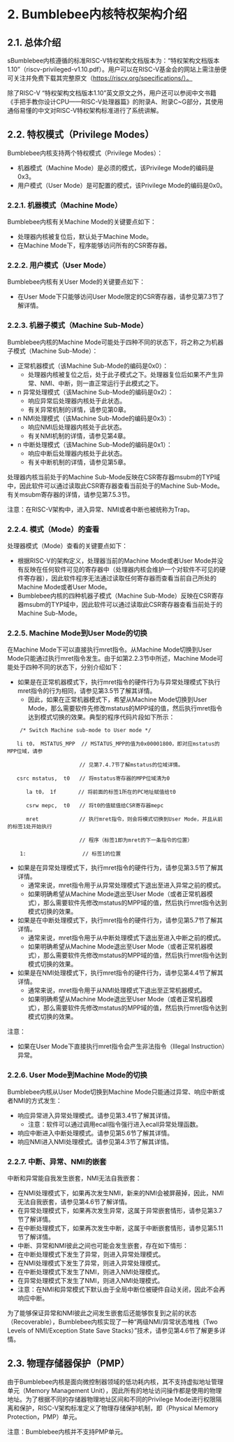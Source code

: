 # **2. Bumblebee内核特权架构介绍**<div id="2"></div>

 

## **2.1. 总体介绍**<div id="2-1"></div>

sBumblebee内核遵循的标准RISC-V特权架构文档版本为：“特权架构文档版本1.10”（riscv-privileged-v1.10.pdf）。用户可以在RISC-V基金会的网站上需注册便可关注并免费下载其完整原文（https://riscv.org/specifications/）。

除了RISC-V “特权架构文档版本1.10”英文原文之外，用户还可以参阅中文书籍《手把手教你设计CPU——RISC-V处理器篇》的附录A、附录C~G部分，其使用通俗易懂的中文对RISC-V特权架构标准进行了系统讲解。



## **2.2. 特权模式（Privilege Modes）**<div id="2-2"></div>

Bumblebee内核支持两个特权模式（Privilege Modes）：

- 机器模式（Machine Mode）是必须的模式，该Privilege Mode的编码是0x3。
- 用户模式（User Mode）是可配置的模式，该Privilege Mode的编码是0x0。



### **2.2.1. 机器模式（Machine Mode）**<div id="2-2-1"></div>

Bumblebee内核有关Machine Mode的关键要点如下：

- 处理器内核被复位后，默认处于Machine Mode。
- 在Machine Mode下，程序能够访问所有的CSR寄存器。



### **2.2.2. 用户模式（User Mode）**<div id="2-2-2"></div>

Bumblebee内核有关User Mode的关键要点如下：

- 在User Mode下只能够访问User Mode限定的CSR寄存器，请参见第7.3节了解详情。



### **2.2.3. 机器子模式（Machine Sub-Mode）**<div id="2-2-3"></div>

Bumblebee内核的Machine Mode可能处于四种不同的状态下，将之称之为机器子模式（Machine Sub-Mode）：

- 正常机器模式（该Machine Sub-Mode的编码是0x0）：
  - 处理器内核被复位之后，处于此子模式之下。处理器复位后如果不产生异常、NMI、中断，则一直正常运行于此模式之下。
- n 异常处理模式（该Machine Sub-Mode的编码是0x2）：
  - 响应异常后处理器内核处于此状态。
  - 有关异常机制的详情，请参见第0章。
- n NMI处理模式（该Machine Sub-Mode的编码是0x3）：
  - 响应NMI后处理器内核处于此状态。
  - 有关NMI机制的详情，请参见第4章。
- n 中断处理模式（该Machine Sub-Mode的编码是0x1）：
  - 响应中断后处理器内核处于此状态。
  - 有关中断机制的详情，请参见第5章。

处理器内核当前处于的Machine Sub-Mode反映在CSR寄存器msubm的TYP域中，因此软件可以通过读取此CSR寄存器查看当前处于的Machine Sub-Mode。有关msubm寄存器的详情，请参见第7.5.3节。

注意：在RISC-V架构中，进入异常、NMI或者中断也被统称为Trap。



### **2.2.4. 模式（Mode）的查看**<div id="2-2-4"></div>

处理器模式（Mode）查看的关键要点如下：

- 根据RISC-V的架构定义，处理器当前的Machine Mode或者User Mode并没有反映在任何软件可见的寄存器中（处理器内核会维护一个对软件不可见的硬件寄存器），因此软件程序无法通过读取任何寄存器而查看当前自己所处的Machine Mode或者User Mode。
- Bumblebee内核的四种机器子模式（Machine Sub-Mode）反映在CSR寄存器msubm的TYP域中，因此软件可以通过读取此CSR寄存器查看当前处于的Machine Sub-Mode。



### **2.2.5. Machine Mode到User Mode的切换**<div id="2-2-5"></div>

在Machine Mode下可以直接执行mret指令。从Machine Mode切换到User Mode只能通过执行mret指令发生。由于如第2.2.3节中所述，Machine Mode可能处于四种不同的状态下，分别介绍如下：

- 如果是在正常机器模式下，执行mret指令的硬件行为与异常处理模式下执行mret指令的行为相同，请参见第3.5节了解其详情。
  - 因此，如果在正常机器模式下，希望从Machine Mode切换到User Mode，那么需要软件先修改mstatus的MPP域的值，然后执行mret指令达到模式切换的效果。典型的程序代码片段如下所示：

```
	/* Switch Machine sub-mode to User mode */

​	li t0， MSTATUS_MPP  // MSTATUS_MPP的值为0x00001800，即对应mstatus的MPP位域，请参

​					    // 见第7.4.7节了解mstatus的位域详情。

​	csrc mstatus,  t0   // 将mstatus寄存器的MPP位域清为0

​      la t0， 1f       // 将前面的标签1所在的PC地址赋值给t0          

​      csrw mepc,  t0   // 将t0的值赋值给CSR寄存器mepc

​      mret             // 执行mret指令，则会将模式切换到User Mode，并且从前的标签1处开始执行

​					    // 程序（标签1即为mret的下一条指令的位置）

    1:                  // 标签1的位置
```

- 如果是在异常处理模式下，执行mret指令的硬件行为，请参见第3.5节了解其详情。
  - 通常来说，mret指令用于从异常处理模式下退出至进入异常之前的模式。
  - 如果明确希望从Machine Mode退出至User Mode（或者正常机器模式），那么需要软件先修改mstatus的MPP域的值，然后执行mret指令达到模式切换的效果。
- 如果是在中断处理模式下，执行mret指令的硬件行为，请参见第5.7节了解其详情。
  - 通常来说，mret指令用于从中断处理模式下退出至进入中断之前的模式。
  - 如果明确希望从Machine Mode退出至User Mode（或者正常机器模式），那么需要软件先修改mstatus的MPP域的值，然后执行mret指令达到模式切换的效果。
- 如果是在NMI处理模式下，执行mret指令的硬件行为，请参见第4.4节了解其详情。
  - 通常来说，mret指令用于从NMI处理模式下退出至正常机器模式。
  - 如果明确希望从Machine Mode退出至User Mode（或者正常机器模式），那么需要软件先修改mstatus的MPP域的值，然后执行mret指令达到模式切换的效果。

注意：

- 如果在User Mode下直接执行mret指令会产生非法指令（Illegal Instruction）异常。



### **2.2.6. User Mode到Machine Mode的切换**<div id="2-2-6"></div>

Bumblebee内核从User Mode切换到Machine Mode只能通过异常、响应中断或者NMI的方式发生：

- 响应异常进入异常处理模式。请参见第3.4节了解其详情。
  - 注意：软件可以通过调用ecall指令强行进入ecall异常处理函数。
- 响应中断进入中断处理模式。请参见第5.6节了解其详情。
- 响应NMI进入NMI处理模式。请参见第4.3节了解其详情。



### **2.2.7. 中断、异常、NMI的嵌套**<div id="2-2-7"></div>

中断和异常能自我发生嵌套，NMI无法自我嵌套：

- 在NMI处理模式下，如果再次发生NMI，新来的NMI会被屏蔽掉，因此，NMI无法自我嵌套，请参见第4.6节了解详情。
- 在异常处理模式下，如果再次发生异常，这属于异常嵌套情形，请参见第3.7节了解详情。
- 在中断处理模式下，如果再次发生中断，这属于中断嵌套情形，请参见第5.11节了解详情。
- 中断、异常和NMI彼此之间也可能会发生嵌套，存在如下情形：
- 在中断处理模式下发生了异常，则进入异常处理模式。
- 在NMI处理模式下发生了异常，则进入异常处理模式。
- 在中断处理模式下发生了NMI，则进入NMI处理模式。
- 在异常处理模式下发生了NMI，则进入NMI处理模式。
- 注意：在NMI和异常模式下默认由于全局中断位被硬件自动关闭，因此不会再响应中断。

为了能够保证异常和NMI彼此之间发生嵌套后还能够恢复到之前的状态（Recoverable），Bumblebee内核实现了一种“两级NMI/异常状态堆栈（Two Levels of NMI/Exception State Save Stacks）”技术，请参见第4.6节了解更多详情。



## **2.3. 物理存储器保护（PMP）**<div id="2-3"></div>

由于Bumblebee内核是面向微控制器领域的低功耗内核，其不支持虚拟地址管理单元（Memory Management Unit），因此所有的地址访问操作都是使用的物理地址。为了根据不同的存储器物理地址区间和不同的Privilege Mode进行权限隔离和保护，RISC-V架构标准定义了物理存储保护机制，即（Physical Memory Protection，PMP）单元。

注意：Bumblebee内核并不支持PMP单元。



